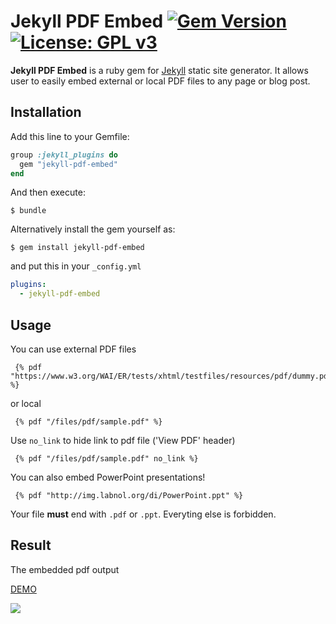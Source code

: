# Jekyll PDF Embed [![Gem Version](https://badge.fury.io/rb/jekyll-pdf-embed.svg)](https://badge.fury.io/rb/jekyll-pdf-embed) [![License: GPL v3](https://img.shields.io/badge/License-GPLv3-blue.svg)](https://www.gnu.org/licenses/gpl-3.0)

**Jekyll PDF Embed** is a ruby gem for [Jekyll](https://jekyllrb.com/) static site generator.
It allows user to easily embed external or local PDF files to any page or blog post.

## Installation

Add this line to your Gemfile:

```ruby
group :jekyll_plugins do
  gem "jekyll-pdf-embed"
end
```

And then execute:
```shell
$ bundle
```

Alternatively install the gem yourself as:

```shell
$ gem install jekyll-pdf-embed
```

and put this in your ``_config.yml`` 

```yaml
plugins:
  - jekyll-pdf-embed
```

## Usage

You can use external PDF files
```
 {% pdf "https://www.w3.org/WAI/ER/tests/xhtml/testfiles/resources/pdf/dummy.pdf" %}
```

or local
```
 {% pdf "/files/pdf/sample.pdf" %}
```

Use `no_link` to hide link to pdf file ('View PDF' header)
```
 {% pdf "/files/pdf/sample.pdf" no_link %}
```

You can also embed PowerPoint presentations!
```
 {% pdf "http://img.labnol.org/di/PowerPoint.ppt" %}
```

Your file **must** end with `.pdf` or `.ppt`. Everyting else is forbidden.

## Result

The embedded pdf output

[DEMO](https://mihajlonesic.gitlab.io/projects/jekyll-pdf-embed/#result)

![](https://i.imgur.com/hdiVfm0.jpg)
